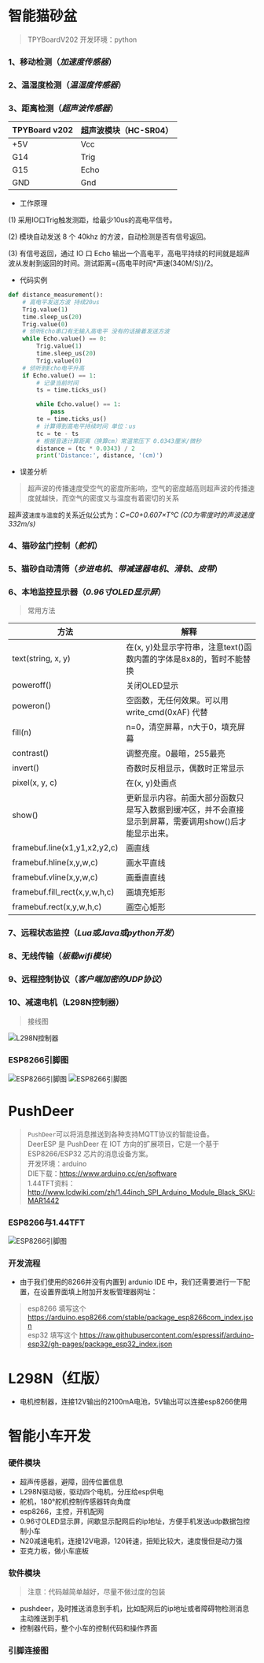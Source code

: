 # 智能猫砂盆

> TPYBoardV202
> 开发环境：python
###  1、移动检测（_加速度传感器_）
###  2、温湿度检测（_温湿度传感器_）
###  3、距离检测（_超声波传感器_）

|TPYBoard v202|超声波模块（HC-SR04）|
|-------------|-------------------|
|+5V |Vcc|
|G14| Trig|
|G15| Echo|
|GND|Gnd|
- 工作原理

(1) 采用IO口Trig触发测距，给最少10us的高电平信号。

(2) 模块自动发送 8 个 40khz 的方波，自动检测是否有信号返回。

(3) 有信号返回，通过 IO 口 Echo 输出一个高电平，高电平持续的时间就是超声波从发射到返回的时间。测试距离=(高电平时间*声速(340M/S))/2。

- 代码实例

```python
def distance_measurement():
    # 高电平发送方波 持续20us
    Trig.value(1)
    time.sleep_us(20)
    Trig.value(0)
    # 侦听Echo串口有无输入高电平 没有的话接着发送方波
    while Echo.value() == 0:
        Trig.value(1)
        time.sleep_us(20)
        Trig.value(0)
    # 侦听到Echo电平升高
    if Echo.value() == 1:
        # 记录当前时间
        ts = time.ticks_us()

        while Echo.value() == 1:
            pass
        te = time.ticks_us()
        # 计算得到高电平持续时间 单位：us
        tc = te - ts
        # 根据音速计算距离（换算cm）常温常压下 0.0343厘米/微秒
        distance = (tc * 0.0343) / 2
        print('Distance:', distance, '(cm)')
```
- 误差分析
> 超声波的传播速度受空气的密度所影响，空气的密度越高则超声波的传播速度就越快，而空气的密度又与温度有着密切的关系

超声波`速度与温度`的关系近似公式为：_C=C0+0.607×T℃ (C0为零度时的声波速度332m/s)_

###  4、猫砂盆门控制（_舵机_）
###  5、猫砂自动清筛（_步进电机_、_带减速器电机_、_滑轨_、_皮带_）
###  6、本地监控显示器（_0.96寸OLED显示屏_）
> 常用方法

|方法|解释|
|---|---|
|text(string, x, y)|在(x, y)处显示字符串，注意text()函数内置的字体是8x8的，暂时不能替换|
|poweroff()|关闭OLED显示|
|poweron()|空函数，无任何效果。可以用 write_cmd(0xAF) 代替|
|fill(n)|n=0，清空屏幕，n大于0，填充屏幕|
|contrast()|调整亮度。0最暗，255最亮|
|invert()|奇数时反相显示，偶数时正常显示|
|pixel(x, y, c)|在(x, y)处画点|
|show()|更新显示内容。前面大部分函数只是写入数据到缓冲区，并不会直接显示到屏幕，需要调用show()后才能显示出来。|
|framebuf.line(x1,y1,x2,y2,c)|画直线|
|framebuf.hline(x,y,w,c)|画水平直线|
|framebuf.vline(x,y,w,c)|画垂直直线|
|framebuf.fill_rect(x,y,w,h,c)|画填充矩形|
|framebuf.rect(x,y,w,h,c)|画空心矩形|
###  7、远程状态监控（_Lua或Java或python开发_）
###  8、无线传输（_板载wifi模块_）
###  9、远程控制协议（_客户端加密的UDP协议_）
###  10、减速电机（L298N控制器）  
> 接线图  

![L298N控制器](resource/20210508141229823.png)



### ESP8266引脚图

![ESP8266引脚图](resource/esp8266.png)
![ESP8266引脚图](resource/a74078c888a347c2b69f57c4caa0e482.jpg)



# PushDeer
> `PushDeer`可以将消息推送到各种支持MQTT协议的智能设备。  
> DeerESP 是 PushDeer 在 IOT 方向的扩展项目，它是一个基于 ESP8266/ESP32 芯片的消息设备方案。  
> 开发环境：arduino  
> DIE下载：https://www.arduino.cc/en/software  
> 1.44TFT资料：http://www.lcdwiki.com/zh/1.44inch_SPI_Arduino_Module_Black_SKU:MAR1442  

### ESP8266与1.44TFT

![ESP8266引脚图](resource/esp8266+1.44.png)

### 开发流程

- 由于我们使用的8266并没有内置到 ardunio IDE 中，我们还需要进行一下配置，在设置界面填上附加开发板管理器网址：
> esp8266 填写这个 https://arduino.esp8266.com/stable/package_esp8266com_index.json  
> esp32 填写这个 https://raw.githubusercontent.com/espressif/arduino-esp32/gh-pages/package_esp32_index.json  




# L298N（红版）

- 电机控制器，连接12V输出的2100mA电池，5V输出可以连接esp8266使用 




# 智能小车开发

### 硬件模块  

- 超声传感器，避障，回传位置信息
- L298N驱动板，驱动四个电机，分压给esp供电
- 舵机，180°舵机控制传感器转向角度
- esp8266，主控，开机配网
- 0.96寸OLED显示屏，间歇显示配网后的ip地址，方便手机发送udp数据包控制小车
- N20减速电机，连接12V电源，120转速，扭矩比较大，速度慢但是动力强
- 亚克力板，做小车底板

### 软件模块

> 注意：代码越简单越好，尽量不做过度的包装
- pushdeer，及时推送消息到手机，比如配网后的ip地址或者障碍物检测消息主动推送到手机
- 控制器代码，整个小车的控制代码和操作界面

### 引脚连接图


